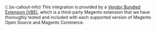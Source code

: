 {:.bs-callout-info}
This integration is provided by a [Vendor Bundled Extension (VBE)](https://devdocs.magento.com/extensions/vendor/), which is a third-party Magento extension that we have thoroughly tested and included with each supported version of Magento Open Source and Magento Commerce.